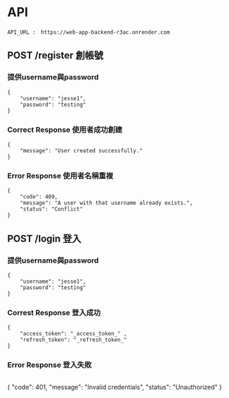 # API

```
API_URL :　https://web-app-backend-r3ac.onrender.com
```


## POST   /register 創帳號
### 提供username與password

```
{
	"username": "jesse1",
	"password": "testing"	
}
```
### Correct Response 使用者成功創建
```
{
	"message": "User created successfully."
}
```
### Error Response 使用者名稱重複
```
{
	"code": 409,
	"message": "A user with that username already exists.",
	"status": "Conflict"
}
```

## POST   /login 登入
### 提供username與password
```
{
	"username": "jesse1",
	"password": "testing"	
}
```
### Correst Response 登入成功
```
{
	"access_token": "_access_token_" ,
	"refresh_token": "_refresh_token_"
}
```

### Error Response 登入失敗
```
```
{
	"code": 401,
	"message": "Invalid credentials",
	"status": "Unauthorized"
}
```


